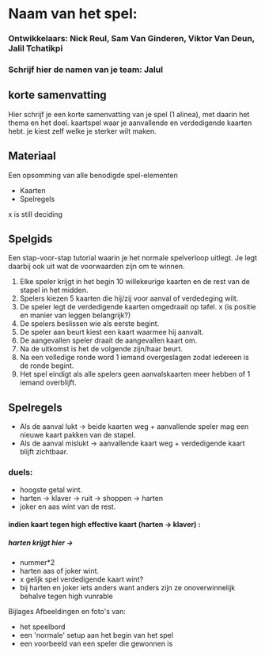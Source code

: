 # Naam van het spel:
### Ontwikkelaars: Nick Reul, Sam Van Ginderen, Viktor Van Deun, Jalil Tchatikpi
### Schrijf hier de namen van je team: Jalul

## korte samenvatting
Hier schrijf je een korte samenvatting van je spel (1 alinea), met daarin het thema en het doel.
kaartspel waar je aanvallende en verdedigende kaarten hebt. je kiest zelf welke je sterker wilt maken.

## Materiaal
Een opsomming van alle benodigde spel-elementen

- Kaarten
- Spelregels

x is still deciding
## Spelgids
Een stap-voor-stap tutorial waarin je het normale spelverloop uitlegt. Je legt daarbij ook uit wat de voorwaarden zijn om te winnen.


1.  Elke speler krijgt in het begin 10 willekeurige kaarten en de rest van de stapel in het midden.
2.  Spelers kiezen 5 kaarten die hij/zij voor aanval of verdedeging wilt.
3.  De speler legt de verdedigende kaarten omgedraait op tafel. x (is positie en manier van leggen belangrijk?)
4.  De spelers beslissen wie als eerste begint.
5.  De speler aan beurt kiest een kaart waarmee hij aanvalt.
6.  De aangevallen speler draait de aangevallen kaart om.
7.  Na de uitkomst is het de volgende zijn/haar beurt.
8.  Na een volledige ronde word 1 iemand overgeslagen zodat iedereen is de ronde begint.
9.  Het spel eindigt als alle spelers geen aanvalskaarten meer hebben of 1 iemand overblijft.

## Spelregels
-  Als de aanval lukt -> beide kaarten weg + aanvallende speler mag een nieuwe kaart pakken van de stapel.
-  Als de aanval mislukt -> aanvallende kaart weg + verdedigende kaart blijft zichtbaar.

### duels:
-  hoogste getal wint.
-  harten -> klaver -> ruit -> shoppen -> harten
-  joker en aas wint van de rest.

#### indien kaart tegen high effective kaart (harten -> klaver) :
##### harten krijgt hier ->
-  nummer*2
-  harten aas of joker wint.
-  x gelijk spel verdedigende kaart wint?
-  bij harten en joker iets anders want anders zijn ze onoverwinnelijk behalve tegen high vunrable

Bijlages
Afbeeldingen en foto's van:

- het speelbord
- een 'normale' setup aan het begin van het spel
- een voorbeeld van een speler die gewonnen is
